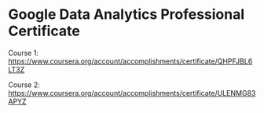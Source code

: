 # Google Data Analytics Professional Certificate

Course 1: https://www.coursera.org/account/accomplishments/certificate/QHPFJBL6LT3Z

Course 2: https://www.coursera.org/account/accomplishments/certificate/ULENMG83APYZ
